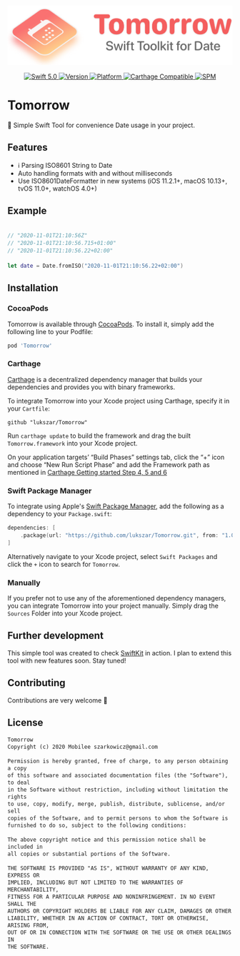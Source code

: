 <p align="center">
   <img src="Logo.png" width="600" max-width="90%" alt="Tomorrow" />
</p>

<p align="center">
   <a href="https://developer.apple.com/swift/">
      <img src="https://img.shields.io/badge/Swift-5.0-orange.svg?style=flat" alt="Swift 5.0">
   </a>
   <a href="http://cocoapods.org/pods/Tomorrow">
      <img src="https://img.shields.io/cocoapods/v/Tomorrow.svg?style=flat" alt="Version">
   </a>
   <a href="http://cocoapods.org/pods/Tomorrow">
      <img src="https://img.shields.io/cocoapods/p/Tomorrow.svg?style=flat" alt="Platform">
   </a>
   <a href="https://github.com/Carthage/Carthage">
      <img src="https://img.shields.io/badge/Carthage-compatible-4BC51D.svg?style=flat" alt="Carthage Compatible">
   </a>
   <a href="https://github.com/apple/swift-package-manager">
      <img src="https://img.shields.io/badge/Swift%20Package%20Manager-compatible-brightgreen.svg" alt="SPM">
   </a>
</p>

# Tomorrow

📆 Simple Swift Tool for convenience Date usage in your project.


## Features

- ℹ️ Parsing ISO8601 String to Date
- Auto handling formats with and without milliseconds
- Use ISO8601DateFormatter in new systems (iOS 11.2.1+, macOS 10.13+, tvOS 11.0+, watchOS 4.0+)

## Example

```swift
   
// "2020-11-01T21:10:56Z"
// "2020-11-01T21:10:56.715+01:00"
// "2020-11-01T21:10:56.22+02:00"

let date = Date.fromISO("2020-11-01T21:10:56.22+02:00")
```

## Installation

### CocoaPods

Tomorrow is available through [CocoaPods](http://cocoapods.org). To install
it, simply add the following line to your Podfile:

```bash
pod 'Tomorrow'
```

### Carthage

[Carthage](https://github.com/Carthage/Carthage) is a decentralized dependency manager that builds your dependencies and provides you with binary frameworks.

To integrate Tomorrow into your Xcode project using Carthage, specify it in your `Cartfile`:

```ogdl
github "lukszar/Tomorrow"
```

Run `carthage update` to build the framework and drag the built `Tomorrow.framework` into your Xcode project. 

On your application targets’ “Build Phases” settings tab, click the “+” icon and choose “New Run Script Phase” and add the Framework path as mentioned in [Carthage Getting started Step 4, 5 and 6](https://github.com/Carthage/Carthage/blob/master/README.md#if-youre-building-for-ios-tvos-or-watchos)

### Swift Package Manager

To integrate using Apple's [Swift Package Manager](https://swift.org/package-manager/), add the following as a dependency to your `Package.swift`:

```swift
dependencies: [
    .package(url: "https://github.com/lukszar/Tomorrow.git", from: "1.0.0")
]
```

Alternatively navigate to your Xcode project, select `Swift Packages` and click the `+` icon to search for `Tomorrow`.

### Manually

If you prefer not to use any of the aforementioned dependency managers, you can integrate Tomorrow into your project manually. Simply drag the `Sources` Folder into your Xcode project.

## Further development

This simple tool was created to check [SwiftKit](https://github.com/SvenTiigi/SwiftKit) in action.
I plan to extend this tool with new features soon. Stay tuned!



## Contributing
Contributions are very welcome 🙌

## License

```
Tomorrow
Copyright (c) 2020 Mobilee szarkowicz@gmail.com

Permission is hereby granted, free of charge, to any person obtaining a copy
of this software and associated documentation files (the "Software"), to deal
in the Software without restriction, including without limitation the rights
to use, copy, modify, merge, publish, distribute, sublicense, and/or sell
copies of the Software, and to permit persons to whom the Software is
furnished to do so, subject to the following conditions:

The above copyright notice and this permission notice shall be included in
all copies or substantial portions of the Software.

THE SOFTWARE IS PROVIDED "AS IS", WITHOUT WARRANTY OF ANY KIND, EXPRESS OR
IMPLIED, INCLUDING BUT NOT LIMITED TO THE WARRANTIES OF MERCHANTABILITY,
FITNESS FOR A PARTICULAR PURPOSE AND NONINFRINGEMENT. IN NO EVENT SHALL THE
AUTHORS OR COPYRIGHT HOLDERS BE LIABLE FOR ANY CLAIM, DAMAGES OR OTHER
LIABILITY, WHETHER IN AN ACTION OF CONTRACT, TORT OR OTHERWISE, ARISING FROM,
OUT OF OR IN CONNECTION WITH THE SOFTWARE OR THE USE OR OTHER DEALINGS IN
THE SOFTWARE.
```
